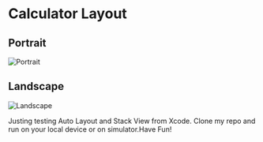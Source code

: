 
# Calculator Layout



## Portrait

![Portrait](Documentation/Portrait.png)

## Landscape
![Landscape](Documentation/Landscape.png)

Justing testing Auto Layout and Stack View from Xcode. Clone my repo and run on your local device or on simulator.Have Fun!
